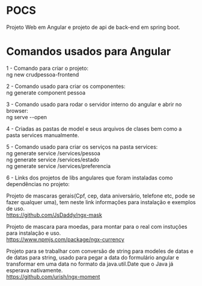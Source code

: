 # POCS
Projeto Web em Angular e projeto de api de back-end em spring boot.

# Comandos usados para Angular

1 - Comando para criar o projeto:<br/>
ng new crudpessoa-frontend

2 - Comando usado para criar os componentes:<br/>
ng generate component pessoa

3 - Comando usado para rodar o servidor interno do angular e abrir no browser:<br/>
ng serve --open 

4 - Criadas as pastas de model e seus arquivos de clases bem como a pasta services manualmente.<br/>

5 - Comando usado para criar os serviços na pasta services:<br/>
ng generate service /services/pessoa<br/>
ng generate service /services/estado<br/>
ng generate service /services/preferencia

6 - Links dos projetos de libs angulares que foram instaladas como dependências no projeto:<br/>

Projeto de mascaras gerais(Cpf, cep, data aniversário, telefone etc, pode se fazer qualquer uma), tem neste link informações para instalação e exemplos de uso.<br/>
https://github.com/JsDaddy/ngx-mask

Projeto de mascara para moedas, para montar para o real com instuções para instalação e uso.<br/>
https://www.npmjs.com/package/ngx-currency

Projeto para se trabalhar com conversão de string para modeles de datas e de datas para string, usado para pegar a data do formulário angular e transformar em uma data no formato da java.util.Date que o Java já esperava nativamente.<br/>
https://github.com/urish/ngx-moment



